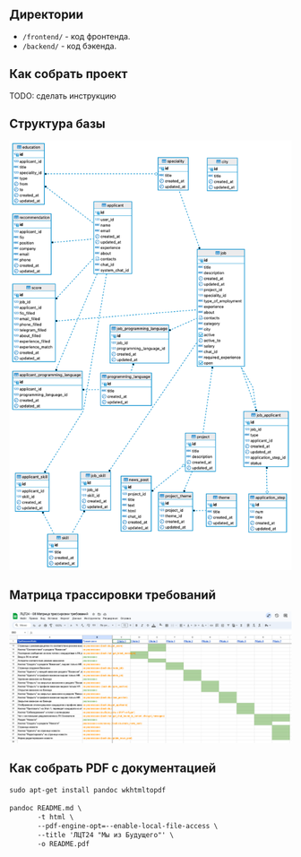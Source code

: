 ## Директории

- `/frontend/` - код фронтенда.
- `/backend/` - код бэкенда.

## Как собрать проект

TODO: сделать инструкцию

## Структура базы

![](images/ats.png)

## Матрица трассировки требований

![](images/matrix.png)


## Как собрать PDF с документацией

```
sudo apt-get install pandoc wkhtmltopdf

pandoc README.md \
       -t html \
       --pdf-engine-opt=--enable-local-file-access \
       --title 'ЛЦТ24 "Мы из Будущего"' \
       -o README.pdf
```
